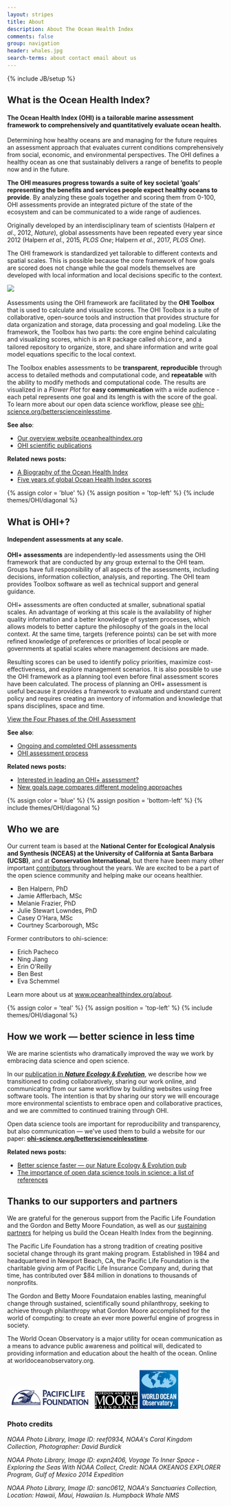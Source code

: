 ```yaml
---
layout: stripes
title: About
description: About The Ocean Health Index
comments: false
group: navigation
header: whales.jpg
search-terms: about contact email about us
---
```

{% include JB/setup %}

## What is the Ocean Health Index?

#### The Ocean Health Index (OHI) is a tailorable marine assessment framework to comprehensively and quantitatively evaluate ocean health.

Determining how healthy oceans are and managing for the future requires an assessment approach that evaluates current conditions comprehensively from social, economic, and environmental perspectives. The OHI defines a healthy ocean as one that sustainably delivers a range of benefits to people now and in the future.

**The OHI measures progress towards a suite of key societal ‘goals’ representing the benefits and services people expect healthy oceans to provide**. By analyzing these goals together and scoring them from 0-100, OHI assessments provide an integrated picture of the state of the ecosystem and can be communicated to a wide range of audiences.  

Originally developed by an interdisciplinary team of scientists (Halpern *et al*., 2012, *Nature*), global assessments have been repeated every year since 2012 (Halpern *et al*., 2015, *PLOS One*; Halpern *et al.*, 2017, *PLOS One*).

The OHI framework is standardized yet tailorable to different contexts and spatial scales. This is possible because the core framework of how goals are scored does not change while the goal models themselves are developed with local information and local decisions specific to the context.

![](https://docs.google.com/drawings/d/1cv0dUUwHjCFVxw7fZTpnuHZEgRO1LX6nHMCOCra-ZhQ/pub?w=960&h=500)

Assessments using the OHI framework are facilitated by the **OHI Toolbox** that is used to calculate and visualize scores. The OHI Toolbox is a suite of collaborative, open-source tools and instruction that provides structure for data organization and storage, data processing and goal modeling. Like the framework, the Toolbox has two parts: the core engine behind calculating and visualizing scores, which is an <font face="courier">R</font> package called <font face="courier">ohicore</font>, and a tailored repository to organize, store, and share information and write goal model equations specific to the local context.

The Toolbox enables assessments to be **transparent**, **reproducible** through access to detailed methods and computational code, and **repeatable** with the ability to modify methods and computational code. The results are visualized in a _Flower Plot_ for **easy communication** with a wide audience - each petal represents one goal and its length is with the score of the goal. To learn more about our open data science workflow, please see <a href="http://ohi-science.org/betterscienceinlesstime" target="_blank">ohi-science.org/betterscienceinlesstime</a>.

**See also**:

- [Our overview website oceanhealthindex.org](https://www.oceanhealthindex.org)
- [OHI scientific publications](http://ohi-science.org/resources/publications/)

**Related news posts:**

- [A Biography of the Ocean Health Index](http://ohi-science.org/news/Biography-OHI)
- [Five years of global Ocean Health Index scores](http://ohi-science.org/news/Global-2016-Scores)


{% assign color = 'blue' %}
{% assign position = 'top-left' %}
{% include themes/OHI/diagonal %}


## What is OHI+?

#### Independent assessments at any scale.

**OHI+ assessments** are independently-led assessments using the OHI framework that are conducted by any group external to the OHI team. Groups have full responsibility of all aspects of the assessments, including decisions, information collection, analysis, and reporting. The OHI team provides Toolbox software as well as technical support and general guidance.

OHI+ assessments are often conducted at smaller, subnational spatial scales. An advantage of working at this scale is the availability of higher quality information and a better knowledge of system processes, which allows models to better capture the philosophy of the goals in the local context. At the same time, targets (reference points) can be set with more refined knowledge of preferences or priorities of local people or governments at spatial scales where management decisions are made.

Resulting scores can be used to identify policy priorities, maximize cost-effectiveness, and explore management scenarios. It is also possible to use the OHI framework as a planning tool even before final assessment scores have been calculated. The process of planning an OHI+ assessment is useful because it provides a framework to evaluate and understand current policy and requires creating an inventory of information and knowledge that spans disciplines, space and time.

<a href="/projects/ohi-plus" class="btn">View the Four Phases of the OHI Assessment</a>


**See also**:

- [Ongoing and completed OHI assessments](http://ohi-science.org/projects/ohi-assessments) 
- [OHI assessment process](http://ohi-science.org/phases)

**Related news posts:**

- [Interested in leading an OHI+ assessment?](http://ohi-science.org/news/Interested-in-leading)
- [New goals page compares different modeling approaches](http://ohi-science.org/news/new-goals-guide-page)


{% assign color = 'blue' %}
{% assign position = 'bottom-left' %}
{% include themes/OHI/diagonal %}


## Who we are

Our current team is based at the **National Center for Ecological Analysis and Synthesis (NCEAS) at the University of California at Santa Barbara (UCSB)**, and at **Conservation International**, but there have been many other important <a href="http://www.oceanhealthindex.org/about/contributors" target="_blank">contributors</a> throughout the years. We are excited to be a part of the open science community and helping make our oceans healthier.

- Ben Halpern, PhD  
- Jamie Afflerbach, MSc  
- Melanie Frazier, PhD   
- Julie Stewart Lowndes, PhD  
- Casey O'Hara, MSc 
- Courtney Scarborough, MSc

Former contributors to ohi-science:

- Erich Pacheco
- Ning Jiang
- Erin O'Reilly
- Ben Best
- Eva Schemmel

Learn more about us at <a href="http://www.oceanhealthindex.org/about" target="_blank">www.oceanhealthindex.org/about</a>.  


{% assign color = 'teal' %}
{% assign position = 'top-left' %}
{% include themes/OHI/diagonal %}


## How we work — better science in less time

We are marine scientists who dramatically improved the way we work by embracing data science and open science.  

In our [publication in ***Nature Ecology & Evolution***](https://www.nature.com/articles/s41559-017-0160)<!---and accompanying [Q&A in ***Nature***]()--->, we describe how we transitioned to coding collaboratively, sharing our work online, and communicating from our same workflow by building websites using free software tools. The intention is that by sharing our story we will encourage more environmental scientists to embrace open and collaborative practices, and we are committed to continued training through OHI. 

Open data science tools are important for reproducibility and transparency, but also communication — we've used them to build a website for our paper: [**ohi-science.org/betterscienceinlesstime**](http://ohi-science.org/betterscienceinlesstime).


**Related news posts:**

- [Better science faster — our Nature Ecology & Evolution pub](http://ohi-science.org/news/better-science-faster)
- [The importance of open data science tools in science: a list of references](http://ohi-science.org/news/importance-of-open-data-science-tools)


## Thanks to our supporters and partners

We are grateful for the generous support from the Pacific Life Foundation and the Gordon and Betty Moore Foundation, as well as our <a href="http://www.oceanhealthindex.org/about/sustaining-partners" target="_blank">sustaining partners</a> for helping us build the Ocean Health Index from the beginning.

The Pacific Life Foundation has a strong tradition of creating positive societal change through its grant making program. Established in 1984 and headquartered in Newport Beach, CA, the Pacific Life Foundation is the charitable giving arm of Pacific Life Insurance Company and, during that time, has contributed over $84 million in donations to thousands of nonprofits.

The Gordon and Betty Moore Foundataion enables lasting, meaningful change through sustained, scientifically sound philanthropy, seeking to achieve through philanthropy what Gordon Moore accomplished for the world of computing: to create an ever more powerful engine of progress in society.

The World Ocean Observatory is a major utility for ocean communication as a means to advance public awareness and political will, dedicated to providing information and education about the health of the ocean.
Online at worldoceanobservatory.org.

<img src="../img/pac-life-logo.jpg" width="200">
<img src="../img/gbmf-logo.png" width="100">
<img src="../img/world-ocean-ob-logo.jpg" width="90">


<h3 class="subtle">Photo credits</h3>


*NOAA Photo Library, Image ID: reef0934, NOAA's Coral Kingdom Collection, Photographer: David Burdick*

*NOAA Photo Library, Image ID: expn2406, Voyage To Inner Space - Exploring the Seas With NOAA Collect, Credit: NOAA OKEANOS EXPLORER Program, Gulf of Mexico 2014 Expedition*

*NOAA Photo Library, Image ID: sanc0612, NOAA's Sanctuaries Collection, Location: Hawaii, Maui, Hawaiian Is. Humpback Whale NMS*

